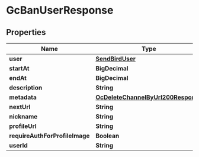 

# GcBanUserResponse


## Properties

| Name | Type | Description | Notes |
|------------ | ------------- | ------------- | -------------|
|**user** | [**SendBirdUser**](SendBirdUser.md) |  |  [optional] |
|**startAt** | **BigDecimal** |  |  [optional] |
|**endAt** | **BigDecimal** |  |  [optional] |
|**description** | **String** |  |  [optional] |
|**metadata** | [**OcDeleteChannelByUrl200Response**](OcDeleteChannelByUrl200Response.md) |  |  [optional] |
|**nextUrl** | **String** |  |  [optional] |
|**nickname** | **String** |  |  [optional] |
|**profileUrl** | **String** |  |  [optional] |
|**requireAuthForProfileImage** | **Boolean** |  |  [optional] |
|**userId** | **String** |  |  [optional] |



